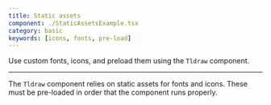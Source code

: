 ```yaml
---
title: Static assets
component: ./StaticAssetsExample.tsx
category: basic
keywords: [icons, fonts, pre-load]
---
```


Use custom fonts, icons, and preload them using the `Tldraw` component.

---

The `Tldraw` component relies on static assets for fonts and icons. These must be pre-loaded in order that the component runs properly.
